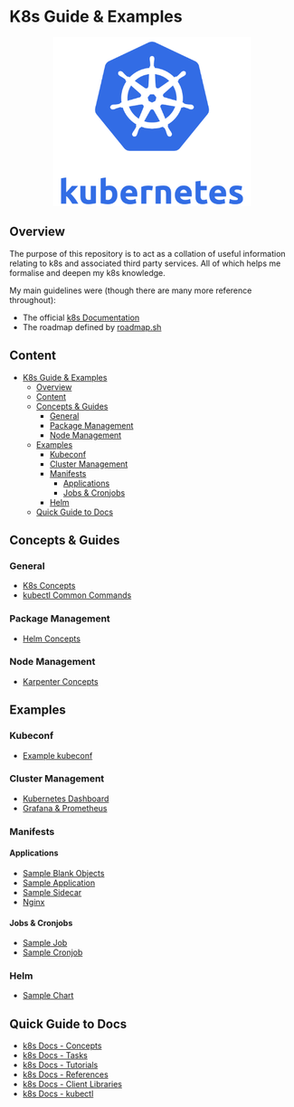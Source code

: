 # K8s Guide & Examples

<p align="center">
    <img src="./imgs/k8s_logo.png" width="350" height="300">
</p>

## Overview

The purpose of this repository is to act as a collation of useful information 
relating to k8s and associated third party services. All of which helps me 
formalise and deepen my k8s knowledge.

My main guidelines were (though there are many more reference throughout):
* The official [k8s Documentation](https://kubernetes.io/docs/home/)
* The roadmap defined by [roadmap.sh](https://roadmap.sh/kubernetes)

## Content

- [K8s Guide \& Examples](#k8s-guide--examples)
  - [Overview](#overview)
  - [Content](#content)
  - [Concepts \& Guides](#concepts--guides)
    - [General](#general)
    - [Package Management](#package-management)
    - [Node Management](#node-management)
  - [Examples](#examples)
    - [Kubeconf](#kubeconf)
    - [Cluster Management](#cluster-management)
    - [Manifests](#manifests)
      - [Applications](#applications)
      - [Jobs \& Cronjobs](#jobs--cronjobs)
    - [Helm](#helm)
  - [Quick Guide to Docs](#quick-guide-to-docs)

## Concepts & Guides

### General 

* [K8s Concepts](./docs/K8S_CONCEPTS.md)
* [kubectl Common Commands](./docs/KUBECTL_COMMANDS.md)

### Package Management

* [Helm Concepts](./docs/HELM_CONCEPTS.md)

### Node Management

* [Karpenter Concepts](./docs/KARPENTER_CONCEPTS.md)

## Examples 

### Kubeconf

* [Example kubeconf](./example-kubeconf/)

### Cluster Management

* [Kubernetes Dashboard](./example-cluster-management/kubernetes-dashboard/STEPS.md)
* [Grafana & Prometheus](./example-cluster-management/grafana/STEPS.md)

### Manifests

#### Applications

* [Sample Blank Objects](./example-apps/blank-sample-objects/)
* [Sample Application](./example-apps/sample-app/STEPS.md)
* [Sample Sidecar](./example-apps/sample-sidecar/STEPS.md)
* [Nginx](./example-apps/nginx/STEPS.md)

#### Jobs & Cronjobs

* [Sample Job](./example-jobs/sample-cronjob/STEPS.md)
* [Sample Cronjob](./example-jobs/sample-cronjob/STEPS.md)

### Helm

* [Sample Chart](./example-helm-charts/sample-chart/)

## Quick Guide to Docs

* [k8s Docs - Concepts](https://kubernetes.io/docs/concepts/)
* [k8s Docs - Tasks](https://kubernetes.io/docs/tasks/)
* [k8s Docs - Tutorials](https://kubernetes.io/docs/tutorials/)
* [k8s Docs - References](https://kubernetes.io/docs/reference/)
* [k8s Docs - Client Libraries](https://kubernetes.io/docs/reference/using-api/client-libraries/)
* [k8s Docs - kubectl](https://kubernetes.io/docs/reference/kubectl/)